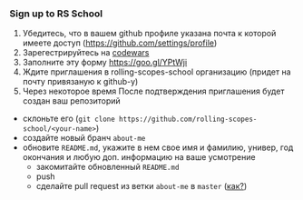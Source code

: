 ### Sign up to RS School

1. Убедитесь, что в вашем github профиле указана почта к которой имеете доступ (https://github.com/settings/profile)
2. Зарегестрируйтесь на [codewars](http://www.codewars.com/)
3. Заполните эту форму https://goo.gl/YPtWji
4. Ждите приглашения в rolling-scopes-school организацию (придет на почту привязаную к github-у)
5. Через некоторое время После подтверждения приглашения будет создан ваш репозиторий
  * склоньте его (`git clone https://github.com/rolling-scopes-school/<your-name>`)
  * создайте новый бранч `about-me`
  * обновите `README.md`, укажите в нем свое имя и фамилию, универ, год окончания и любую доп. информацию на ваше усмотрение
    * закомитайте обновленный `README.md`
    * push
    * сделайте pull request из ветки `about-me` в `master` ([как?](https://help.github.com/articles/using-pull-requests/))
